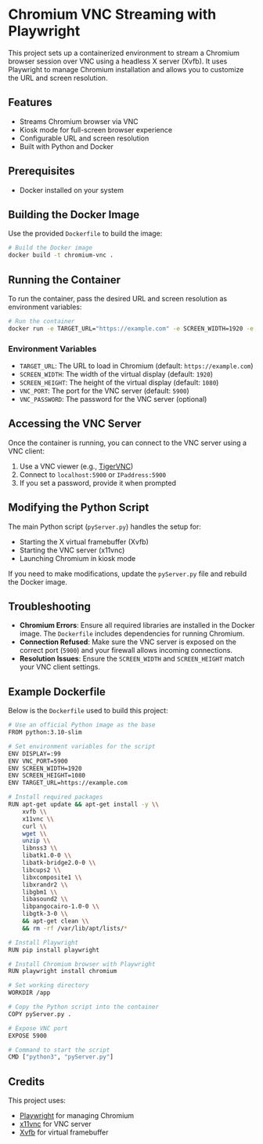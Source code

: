 # Chromium VNC Streaming with Playwright

This project sets up a containerized environment to stream a Chromium browser session over VNC using a headless X server (Xvfb). It uses Playwright to manage Chromium installation and allows you to customize the URL and screen resolution.

## Features

- Streams Chromium browser via VNC
- Kiosk mode for full-screen browser experience
- Configurable URL and screen resolution
- Built with Python and Docker

## Prerequisites

- Docker installed on your system

## Building the Docker Image

Use the provided `Dockerfile` to build the image:

```bash
# Build the Docker image
docker build -t chromium-vnc .
```

## Running the Container

To run the container, pass the desired URL and screen resolution as environment variables:

```bash
# Run the container
docker run -e TARGET_URL="https://example.com" -e SCREEN_WIDTH=1920 -e SCREEN_HEIGHT=1080 -p 5900:5900 chromium-vnc
```

### Environment Variables

- `TARGET_URL`: The URL to load in Chromium (default: `https://example.com`)
- `SCREEN_WIDTH`: The width of the virtual display (default: `1920`)
- `SCREEN_HEIGHT`: The height of the virtual display (default: `1080`)
- `VNC_PORT`: The port for the VNC server (default: `5900`)
- `VNC_PASSWORD`: The password for the VNC server (optional)

## Accessing the VNC Server

Once the container is running, you can connect to the VNC server using a VNC client:

1. Use a VNC viewer (e.g., [TigerVNC](https://tigervnc.org/))
2. Connect to `localhost:5900` or `IPaddress:5900`
3. If you set a password, provide it when prompted

## Modifying the Python Script

The main Python script (`pyServer.py`) handles the setup for:

- Starting the X virtual framebuffer (Xvfb)
- Starting the VNC server (x11vnc)
- Launching Chromium in kiosk mode

If you need to make modifications, update the `pyServer.py` file and rebuild the Docker image.

## Troubleshooting

- **Chromium Errors**: Ensure all required libraries are installed in the Docker image. The `Dockerfile` includes dependencies for running Chromium.
- **Connection Refused**: Make sure the VNC server is exposed on the correct port (`5900`) and your firewall allows incoming connections.
- **Resolution Issues**: Ensure the `SCREEN_WIDTH` and `SCREEN_HEIGHT` match your VNC client settings.

## Example Dockerfile

Below is the `Dockerfile` used to build this project:

```bash
# Use an official Python image as the base
FROM python:3.10-slim

# Set environment variables for the script
ENV DISPLAY=:99
ENV VNC_PORT=5900
ENV SCREEN_WIDTH=1920
ENV SCREEN_HEIGHT=1080
ENV TARGET_URL=https://example.com

# Install required packages
RUN apt-get update && apt-get install -y \\
    xvfb \\
    x11vnc \\
    curl \\
    wget \\
    unzip \\
    libnss3 \\
    libatk1.0-0 \\
    libatk-bridge2.0-0 \\
    libcups2 \\
    libxcomposite1 \\
    libxrandr2 \\
    libgbm1 \\
    libasound2 \\
    libpangocairo-1.0-0 \\
    libgtk-3-0 \\
    && apt-get clean \\
    && rm -rf /var/lib/apt/lists/*

# Install Playwright
RUN pip install playwright

# Install Chromium browser with Playwright
RUN playwright install chromium

# Set working directory
WORKDIR /app

# Copy the Python script into the container
COPY pyServer.py .

# Expose VNC port
EXPOSE 5900

# Command to start the script
CMD ["python3", "pyServer.py"]
```

## Credits

This project uses:

- [Playwright](https://playwright.dev/) for managing Chromium
- [x11vnc](https://github.com/LibVNC/x11vnc) for VNC server
- [Xvfb](https://www.x.org/releases/X11R7.6/doc/man/man1/Xvfb.1.xhtml) for virtual framebuffer
